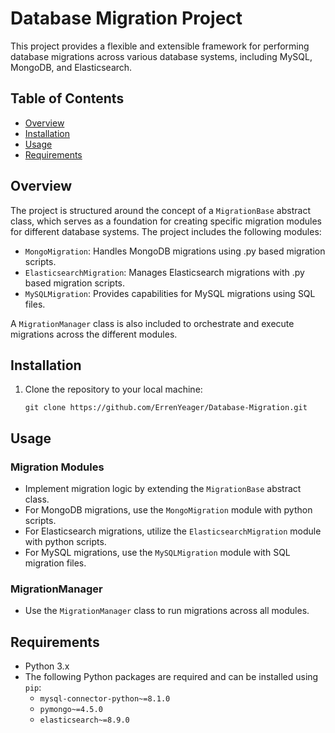 # Database Migration Project

This project provides a flexible and extensible framework for performing database migrations across various database systems, including MySQL, MongoDB, and Elasticsearch.

## Table of Contents

- [Overview](#overview)
- [Installation](#installation)
- [Usage](#usage)
- [Requirements](#requirements)


## Overview

The project is structured around the concept of a `MigrationBase` abstract class, which serves as a foundation for creating specific migration modules for different database systems. The project includes the following modules:

- `MongoMigration`: Handles MongoDB migrations using .py based migration scripts.
- `ElasticsearchMigration`: Manages Elasticsearch migrations with .py based migration scripts.
- `MySQLMigration`: Provides capabilities for MySQL migrations using SQL files.

A `MigrationManager` class is also included to orchestrate and execute migrations across the different modules.

## Installation

1. Clone the repository to your local machine:

   ```shell
   git clone https://github.com/ErrenYeager/Database-Migration.git

## Usage

### Migration Modules

- Implement migration logic by extending the `MigrationBase` abstract class.
- For MongoDB migrations, use the `MongoMigration` module with python scripts.
- For Elasticsearch migrations, utilize the `ElasticsearchMigration` module with python scripts.
- For MySQL migrations, use the `MySQLMigration` module with SQL migration files.

### MigrationManager

- Use the `MigrationManager` class to run migrations across all modules.

## Requirements

- Python 3.x
- The following Python packages are required and can be installed using `pip`:
  - `mysql-connector-python~=8.1.0`
  - `pymongo~=4.5.0`
  - `elasticsearch~=8.9.0`


